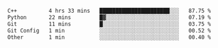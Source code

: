 <!--START_SECTION:waka-->

```txt
C++          4 hrs 33 mins   ██████████████████████░░░   87.75 %
Python       22 mins         █▓░░░░░░░░░░░░░░░░░░░░░░░   07.19 %
Git          11 mins         █░░░░░░░░░░░░░░░░░░░░░░░░   03.75 %
Git Config   1 min           ░░░░░░░░░░░░░░░░░░░░░░░░░   00.52 %
Other        1 min           ░░░░░░░░░░░░░░░░░░░░░░░░░   00.40 %
```

<!--END_SECTION:waka-->
